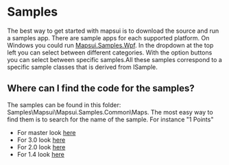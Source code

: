# Samples
The best way to get started with mapsui is to download the source and run a samples app. There are sample apps for each supported platform. On Windows you could run [Mapsui.Samples.Wpf](https://github.com/Mapsui/Mapsui/tree/master/Samples/Mapsui.Samples.Wpf). In the dropdown at the top left you can select between different categories. With the option buttons you can select between specific samples.All these samples correspond to a specific sample classes that is derived from ISample.

## Where can I find the code for the samples?
The samples can be found in this folder: Samples\Mapsui\Mapsui.Samples.Common\Maps. The most easy way to find them is to search for the name of the sample. For instance "1 Points"
- For master look [here](https://github.com/Mapsui/Mapsui/tree/master/Samples/Mapsui.Samples.Common/Maps)
- For 3.0 look [here](https://github.com/Mapsui/Mapsui/tree/develop/3.0/Samples/Mapsui.Samples.Common/Maps)
- For 2.0 look [here](https://github.com/Mapsui/Mapsui/tree/2.0/Samples/Mapsui.Samples.Common/Maps)
- For 1.4 look [here](https://github.com/Mapsui/Mapsui/tree/1.4/Samples/Mapsui.Samples.Common/Maps)
